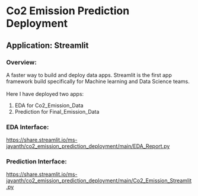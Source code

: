 # Co2 Emission Prediction Deployment

## Application: Streamlit

### Overview:

A faster way to build and deploy data apps. Streamlit is the first app framework build specifically for Machine learning and Data Science teams.
<br>
<br>
Here I have deployed two apps:
1. EDA for Co2_Emission_Data
2. Prediction for Final_Emission_Data

### EDA Interface:
https://share.streamlit.io/ms-jayanth/co2_emission_prediction_deployment/main/EDA_Report.py

### Prediction Interface:
https://share.streamlit.io/ms-jayanth/co2_emission_prediction_deployment/main/Co2_Emission_Streamlit.py
